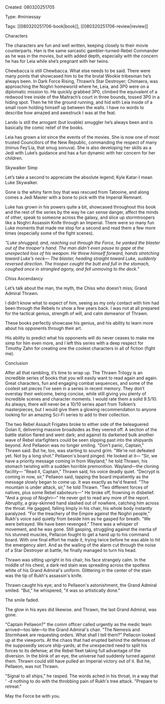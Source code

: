 Created: 080320251705

Type: #miniessay

Tags: [[080320251706-book|book]], [[080320251706-review|review]]

Characters

The characters are fun and well written, keeping closely to their movie counterparts. Han is the same sarcastic gambler-turned-Rebel Commander as he was in the movies, but with added depth, especially with the concern he has for Leia while she’s pregnant with her twins.

Chewbacca is still Chewbacca. What else needs to be said. There were many points that showcased him to be the brutal Wookie tribesman he’s always been. In Dark Force Rising, Thrawn’s Star Destroyer; Chimaera, was approaching the Noghri homeworld where he, Leia, and 3P0 were on a diplomatic mission to. He quickly grabbed 3P0, climbed the equivalent of a redwood tree inside of the Maitrach’s court in three bounds, tossed 3P0 in a hiding spot. Then he hit the ground running, and hid with Leia inside of a small room holding himself up between the walls. I have no words to describe how amazed and awestruck I was at the feat.

Lando is still the arrogant (but lovable) smuggler he’s always been and is basically the comic relief of the books.

Leia has grown a lot since the events of the movies. She is now one of most trusted Councillors of the New Republic, commanding the respect of many (minus Fey’Lia, that smug sonuva). She is also developing her skills as a Jedi with Luke’s guidance and has a fun dynamic with her concern for her children.

Skywalker Simp

Let’s take a second to appreciate the absolute legend; Kyle Katar-I mean Luke Skywalker.

Gone is the whiny farm boy that was rescued from Tatooine, and along comes a Jedi Master with a bone to pick with the Imperial Remnant.

Luke has grown in his powers quite a bit, showcased throughout this book and the rest of the series by the way he can sense danger, affect the minds of other, speak to someone across the galaxy, and slice up stormtroopers like a Noghri Assassin Knife through an Imperial. There were so many fun Luke moments that made me stop for a second and read them a few more times (especially some of the fight scenes).

_“Luke shrugged; and, reaching out through the Force, he yanked the blaster out of the trooper's hand._
_The man didn't even pause to gape at the unexpected loss of his weapon. He threw himself forward, hands stretching toward Luke's neck—_
_The blaster, heading straight toward Luke, suddenly reversed direction. The trooper caught the butt end full in the stomach, coughed once in strangled agony, and fell unmoving to the deck.”_

Chiss Ascendancy

Let’s talk about the man, the myth, the Chiss who doesn’t miss; Grand Admiral Thrawn.

I didn’t know what to expect of him, seeing as my only contact with him had been through the Rebels tv show a few years back. I was not at all prepared for the tactical genius, strength of will, and calm demeanor of Thrawn.

These books perfectly showcase his genius, and his ability to learn more about his opponents through their art.

His ability to predict what his opponents will do never ceases to make me simp for him even more, and I left this series with a deep respect for Timothy Zahn for creating one the coolest characters in all of fiction (fight me).

Conclusion

After all that rambling, it’s time to wrap up. The Thrawn Trilogy is an incredible series of books that you will easily want to read again and again. Great characters, fun and engaging combat sequences, and some of the coolest set pieces I’ve seen in a series in recent memory. They don’t overstay their welcome, being concise, while still giving you plenty of incredible scenes and character moments. I would rate them a solid 9.5/10. As always, there will never be a 10/10 series apart from Tolkien’s masterpieces, but I would give them a glowing recommendation to anyone looking for an amazing Sci-Fi series to add to their collection.

The two Rebel Assault Frigates broke to either side of the beleaguered Golan II, delivering massive broadsides as they veered off. A section of the battle station flared and went dark; and against its darkened bulk another wave of Rebel starfighters could be seen slipping past into the shipyards beyond.
And Pellaeon was no longer smiling.
"Don't panic, Captain," Thrawn said. But he, too, was starting to sound grim. "We're not defeated yet. Not by a long shot."
Pellaeon's board pinged. He looked at it— "Sir, we have a priority message coming in from Wayland," he told Thrawn, his stomach twisting with a sudden horrible premonition.
Wayland—the cloning facility—
"Read it, Captain," Thrawn said, his voice deadly quiet.
"Decrypt is coming in now, sir," Pellaeon said, tapping the board impatiently as the message slowly began to come up. It was exactly as he'd feared. "The mountain is under attack, sir," he told Thrawn. "Two different forces of natives, plus some Rebel saboteurs—"
He broke off, frowning in disbelief.
"And a group of Noghri—"
He never got to read any more of the report. Abruptly, a gray-skinned hand slashed out of nowhere, catching him across the throat.
He gagged, falling limply in his chair, his whole body instantly paralyzed.
"For the treachery of the Empire against the Noghri people," Rukh's voice said quietly from beside him as he gasped for breath. "We were betrayed. We have been revenged.” There was a whisper of movement, and he was gone.
Still gasping, struggling against the inertia of his stunned muscles, Pellacon fought to get a hand up to his command board. With one final effort he made it, trying twice before he was able to hit the emergency alert.
And as the wailing of the alarm cut through the noise of a Star Destroyer at battle, he finally managed to turn his head.

Thrawn was sitting upright in his chair, his face strangely calm. In the middle of his chest, a dark red stain was spreading across the spotless white of his Grand Admiral's uniform.
Glittering in the center of the stain was the tip of Rukh's assassin's knife.

Thrawn caught his eye; and to Pellaeon's astonishment, the Grand Admiral smiled. "But," he whispered, "it was so artistically done."

The smile faded.

The glow in his eyes did likewise. and Thrawn, the last Grand Admiral, was gone.

"Captain Pellaeon?" the comm officer called urgently as the medic team arrived—too late—to the Grand Admiral's chair.
"The Nemesis and Stormhawk are requesting orders. What shall I tell them?"
Pellacon looked up at the viewports. At the chaos that had erupted behind the defenses of the supposedly secure ship-yards; at the unexpected need to split his forces to its defense; at the Rebel fleet taking full advantage of the diversion. In the blink of an eye, the universe had suddenly turned against them.
Thrawn could still have pulled an Imperial victory out of it. But he, Pellaeon, was not Thrawn.

"Signal to all ships," he rasped. The words ached in his throat, in a way that ' -d nothing to do with the throbbing pain of Rukh's tree
attack. "Prepare to retreat."

May the Force be with you.

